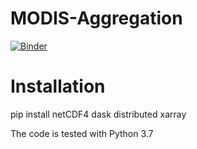 # MODIS-Aggregation
[![Binder](https://binder.pangeo.io/badge.svg)](https://binder.pangeo.io/v2/gh/big-data-lab-umbc/MODIS-Aggregation/master)

# Installation
pip install netCDF4 dask distributed xarray 

The code is tested with Python 3.7
